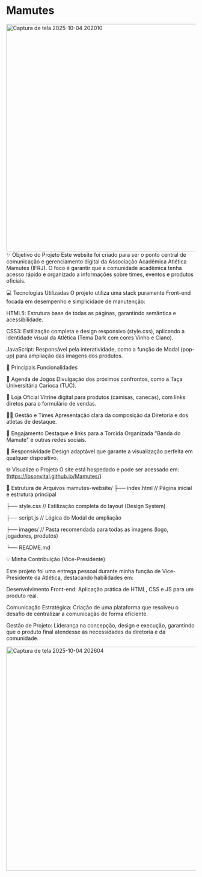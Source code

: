 # Mamutes
<img width="1339" height="604" alt="Captura de tela 2025-10-04 202010" src="https://github.com/user-attachments/assets/bc3608a7-e43a-459f-a913-d612aeaf46da" />
✨ Objetivo do Projeto
Este website foi criado para ser o ponto central de comunicação e gerenciamento digital da Associação Acadêmica Atlética Mamutes (IFRJ). O foco é garantir que a comunidade acadêmica tenha acesso rápido e organizado a informações sobre times, eventos e produtos oficiais.

💻 Tecnologias Utilizadas
O projeto utiliza uma stack puramente Front-end focada em desempenho e simplicidade de manutenção:

HTML5: Estrutura base de todas as páginas, garantindo semântica e acessibilidade.

CSS3: Estilização completa e design responsivo (style.css), aplicando a identidade visual da Atlética (Tema Dark com cores Vinho e Ciano).

JavaScript: Responsável pela interatividade, como a função de Modal (pop-up) para ampliação das imagens dos produtos.

🎯 Principais Funcionalidades

📅	Agenda de Jogos	Divulgação dos próximos confrontos, como a Taça Universitária Carioca (TUC).

🛒	Loja Oficial	Vitrine digital para produtos (camisas, canecas), com links diretos para o formulário de vendas.

🧑‍💼	Gestão e Times	Apresentação clara da composição da Diretoria e dos atletas de destaque.

📣	Engajamento	Destaque e links para a Torcida Organizada "Banda do Mamute" e outras redes sociais.

📱	Responsividade	Design adaptável que garante a visualização perfeita em qualquer dispositivo.

🌐 Visualize o Projeto
O site está hospedado e pode ser acessado em:
(https://ibsonvital.github.io/Mamutes/)

📂 Estrutura de Arquivos
mamutes-website/
├── index.html          // Página inicial e estrutura principal

├── style.css           // Estilização completa do layout (Design System)

├── script.js           // Lógica do Modal de ampliação

├── images/             // Pasta recomendada para todas as imagens (logo, jogadores, produtos)

└── README.md

💡 Minha Contribuição (Vice-Presidente)

Este projeto foi uma entrega pessoal durante minha função de Vice-Presidente da Atlética, destacando habilidades em:

Desenvolvimento Front-end: Aplicação prática de HTML, CSS e JS para um produto real.

Comunicação Estratégica: Criação de uma plataforma que resolveu o desafio de centralizar a comunicação de forma eficiente.

Gestão de Projeto: Liderança na concepção, design e execução, garantindo que o produto final atendesse às necessidades da diretoria e da comunidade.

<img width="1338" height="595" alt="Captura de tela 2025-10-04 202604" src="https://github.com/user-attachments/assets/a28d879b-7a91-4f38-99f8-5a0d1b0a807c" />

